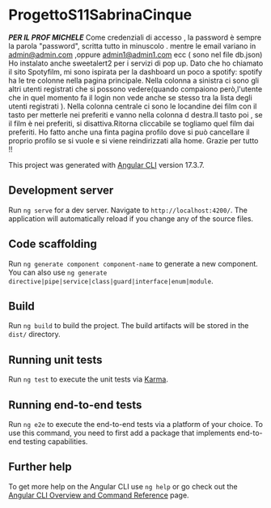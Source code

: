 # ProgettoS11SabrinaCinque
***PER IL PROF MICHELE***
Come credenziali di accesso , la password è sempre la parola "password", scritta tutto in minuscolo .
mentre le email variano in admin@admin.com ,oppure admin1@admin1.com ecc ( sono nel file db.json)
Ho instalato anche sweetalert2 per i servizi di pop up.
Dato che ho chiamato il sito Spotyfilm, mi sono ispirata per la dashboard un poco a spotify: spotify ha le tre colonne nella pagina principale.
Nella colonna a sinistra ci sono gli altri utenti registrati che si possono vedere(quando compaiono però,l'utente che in quel momento fa il login non vede anche se stesso tra la lista degli utenti registrati ).
Nella colonna centrale ci sono le locandine dei film con il tasto per metterle nei preferiti e vanno nella colonna d destra.Il tasto poi , se il film è nei preferiti, si disattiva.Ritorna cliccabile se togliamo quel film dai preferiti.
Ho fatto anche una finta pagina profilo dove si può cancellare il proprio profilo se si vuole e si viene reindirizzati alla home.
Grazie per tutto !! 

This project was generated with [Angular CLI](https://github.com/angular/angular-cli) version 17.3.7.

## Development server

Run `ng serve` for a dev server. Navigate to `http://localhost:4200/`. The application will automatically reload if you change any of the source files.

## Code scaffolding

Run `ng generate component component-name` to generate a new component. You can also use `ng generate directive|pipe|service|class|guard|interface|enum|module`.

## Build

Run `ng build` to build the project. The build artifacts will be stored in the `dist/` directory.

## Running unit tests

Run `ng test` to execute the unit tests via [Karma](https://karma-runner.github.io).

## Running end-to-end tests

Run `ng e2e` to execute the end-to-end tests via a platform of your choice. To use this command, you need to first add a package that implements end-to-end testing capabilities.

## Further help

To get more help on the Angular CLI use `ng help` or go check out the [Angular CLI Overview and Command Reference](https://angular.io/cli) page.
